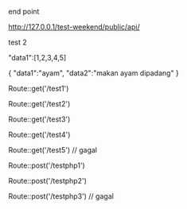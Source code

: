 end point

http://127.0.0.1/test-weekend/public/api/

test 2

"data1":[1,2,3,4,5]

{
    "data1":"ayam",
    "data2":"makan ayam dipadang"
}


Route::get('/test1')

Route::get('/test2')

Route::get('/test3')

Route::get('/test4') 

Route::get('/test5') // gagal

Route::post('/testphp1')

Route::post('/testphp2')

Route::post('/testphp3') // gagal
